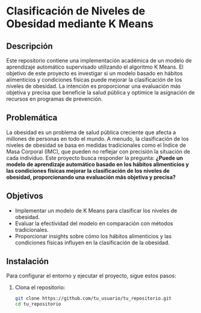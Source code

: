 # Clasificación de Niveles de Obesidad mediante K Means

## Descripción

Este repositorio contiene una implementación académica de un modelo de aprendizaje automático supervisado utilizando el algoritmo K Means. El objetivo de este proyecto es investigar si un modelo basado en hábitos alimenticios y condiciones físicas puede mejorar la clasificación de los niveles de obesidad. La intención es proporcionar una evaluación más objetiva y precisa que beneficie la salud pública y optimice la asignación de recursos en programas de prevención.

## Problemática

La obesidad es un problema de salud pública creciente que afecta a millones de personas en todo el mundo. A menudo, la clasificación de los niveles de obesidad se basa en medidas tradicionales como el Índice de Masa Corporal (IMC), que pueden no reflejar con precisión la situación de cada individuo. Este proyecto busca responder la pregunta: **¿Puede un modelo de aprendizaje automático basado en los hábitos alimenticios y las condiciones físicas mejorar la clasificación de los niveles de obesidad, proporcionando una evaluación más objetiva y precisa?**

## Objetivos

- Implementar un modelo de K Means para clasificar los niveles de obesidad.
- Evaluar la efectividad del modelo en comparación con métodos tradicionales.
- Proporcionar insights sobre cómo los hábitos alimenticios y las condiciones físicas influyen en la clasificación de la obesidad.


## Instalación

Para configurar el entorno y ejecutar el proyecto, sigue estos pasos:

1. Clona el repositorio:
   ```bash
   git clone https://github.com/tu_usuario/tu_repositorio.git
   cd tu_repositorio
